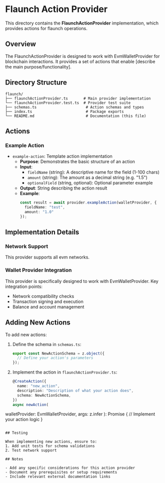 # Flaunch Action Provider

This directory contains the **FlaunchActionProvider** implementation, which provides actions for flaunch operations.

## Overview

The FlaunchActionProvider is designed to work with EvmWalletProvider for blockchain interactions. It provides a set of actions that enable [describe the main purpose/functionality].

## Directory Structure

```
flaunch/
├── flaunchActionProvider.ts       # Main provider implementation
└── flaunchActionProvider.test.ts  # Provider test suite
├── schemas.ts                      # Action schemas and types
├── index.ts                        # Package exports
└── README.md                       # Documentation (this file)
```

## Actions

### Example Action
- `example-action`: Template action implementation
  - **Purpose**: Demonstrates the basic structure of an action
  - **Input**:
    - `fieldName` (string): A descriptive name for the field (1-100 chars)
    - `amount` (string): The amount as a decimal string (e.g. "1.5")
    - `optionalField` (string, optional): Optional parameter example
  - **Output**: String describing the action result
  - **Example**:
    ```typescript
    const result = await provider.exampleAction(walletProvider, {
      fieldName: "test",
      amount: "1.0"
    });
    ```

## Implementation Details

### Network Support
This provider supports all evm networks.

### Wallet Provider Integration
This provider is specifically designed to work with EvmWalletProvider. Key integration points:
- Network compatibility checks
- Transaction signing and execution
- Balance and account management

## Adding New Actions

To add new actions:

1. Define the schema in `schemas.ts`:
   ```typescript
   export const NewActionSchema = z.object({
     // Define your action's parameters
   });
   ```

2. Implement the action in `flaunchActionProvider.ts`:
   ```typescript
   @CreateAction({
     name: "new_action",
     description: "Description of what your action does",
     schema: NewActionSchema,
   })
   async newAction(
walletProvider: EvmWalletProvider,      args: z.infer<typeof NewActionSchema>
   ): Promise<string> {
     // Implement your action logic
   }
   ```

## Testing

When implementing new actions, ensure to:
1. Add unit tests for schema validations
2. Test network support

## Notes

- Add any specific considerations for this action provider
- Document any prerequisites or setup requirements
- Include relevant external documentation links

